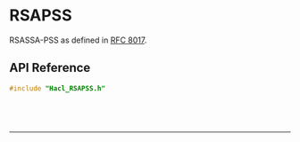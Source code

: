 # RSAPSS

RSASSA-PSS as defined in [RFC 8017].

<!--
## Example

TODO(Example):

```{literalinclude} ../../../../tests/rsapss.cc
:language: C
:dedent:
:start-after: "// START"
:end-before: "// END"
```
-->

## API Reference

```C
#include "Hacl_RSAPSS.h"
```

```{doxygenfunction} Hacl_RSAPSS_new_rsapss_load_skey
```

```{doxygenfunction} Hacl_RSAPSS_new_rsapss_load_pkey
```

```{doxygenfunction} Hacl_RSAPSS_rsapss_sign
```

```{doxygenfunction} Hacl_RSAPSS_rsapss_verify
```

--------------------------------------------------------------------------------

```{doxygenfunction} Hacl_RSAPSS_rsapss_skey_sign
```

```{doxygenfunction} Hacl_RSAPSS_rsapss_pkey_verify
```

[rfc 8017]: https://www.rfc-editor.org/rfc/rfc8017

